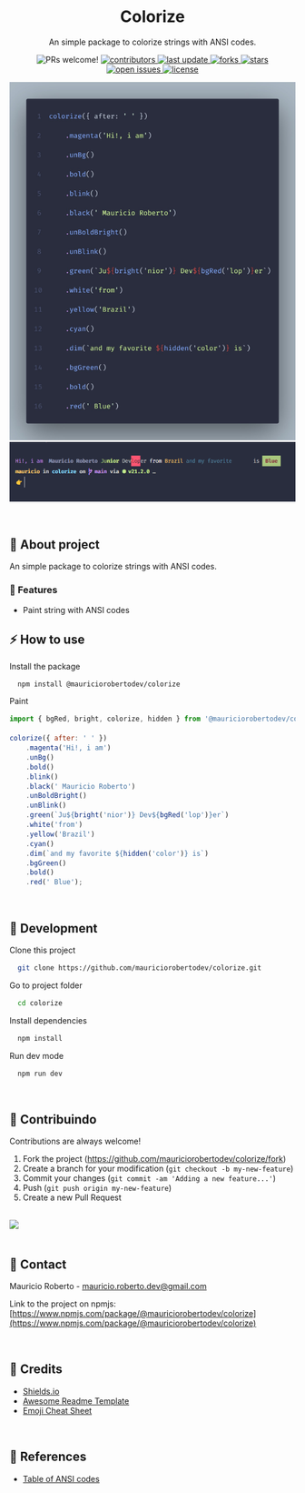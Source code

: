 <div align="center">
  <h1>Colorize</h1>

  <p>
    An simple package to colorize strings with ANSI codes.
  </p>

<!-- Badges -->
<p>
<img alt="PRs welcome!" src="https://img.shields.io/static/v1?label=PRs&message=WELCOME&style=for-the-badge&color=3b82f6&labelColor=222222" />
  <a href="https://github.com/mauriciorobertodev/colorize/graphs/contributors">
    <img src="https://img.shields.io/github/contributors/mauriciorobertodev/colorize?color=3b82f6&label=CONTRIBUTORS&logo=3C424B&logoColor=3C424B&style=for-the-badge&labelColor=222222" alt="contributors" />
  </a>
  <a href="">
    <img src="https://img.shields.io/github/last-commit/mauriciorobertodev/colorize?color=3b82f6&label=LAST UPDATE&logo=3C424B&logoColor=3C424B&style=for-the-badge&labelColor=222222" alt="last update" />
  </a>
  <a href="https://github.com/mauriciorobertodev/colorize/network/members">
    <img src="https://img.shields.io/github/forks/mauriciorobertodev/colorize?color=3b82f6&label=FORKS&logo=3C424B&logoColor=3C424B&style=for-the-badge&labelColor=222222" alt="forks" />
  </a>
  <a href="https://github.com/mauriciorobertodev/colorize/stargazers">
    <img src="https://img.shields.io/github/stars/mauriciorobertodev/colorize?color=3b82f6&label=STARS&logo=3C424B&logoColor=3C424B&style=for-the-badge&labelColor=222222" alt="stars" />
  </a>
  <a href="https://github.com/mauriciorobertodev/colorize/issues/">
    <img src="https://img.shields.io/github/issues/mauriciorobertodev/colorize?color=3b82f6&label=ISSUESS&logo=3C424B&logoColor=3C424B&style=for-the-badge&labelColor=222222" alt="open issues" />
  </a>
  <a href="https://github.com/mauriciorobertodev/colorize/blob/master/LICENSE">
    <img src="https://img.shields.io/github/license/mauriciorobertodev/colorize.svg?color=3b82f6&label=LICENSE&logo=3C424B&logoColor=3C424B&style=for-the-badge&labelColor=222222" alt="license" />
  </a>
</p>

![Alt text](screenshot.jpeg) ![Alt text](screenshot2.png)

</div>

<br />

<!-- About the Project -->

## :star2: About project

An simple package to colorize strings with ANSI codes.

<!-- Features -->

### :dart: Features

-   Paint string with ANSI codes <br>

<!-- Usage -->

## :zap: How to use

Install the package

```bash
  npm install @mauriciorobertodev/colorize
```

Paint

```javascript
import { bgRed, bright, colorize, hidden } from '@mauriciorobertodev/colorize';

colorize({ after: ' ' })
    .magenta('Hi!, i am')
    .unBg()
    .bold()
    .blink()
    .black(' Mauricio Roberto')
    .unBoldBright()
    .unBlink()
    .green(`Ju${bright('nior')} Dev${bgRed('lop')}er`)
    .white('from')
    .yellow('Brazil')
    .cyan()
    .dim(`and my favorite ${hidden('color')} is`)
    .bgGreen()
    .bold()
    .red(' Blue');
```

<br/>

<!-- Run Locally -->

## :wrench: Development

Clone this project

```bash
  git clone https://github.com/mauriciorobertodev/colorize.git
```

Go to project folder

```bash
  cd colorize
```

Install dependencies

```bash
  npm install
```

Run dev mode

```bash
  npm run dev
```

<br>

<!-- Contributing -->

## :wave: Contribuindo

Contributions are always welcome!

1. Fork the project (https://github.com/mauriciorobertodev/colorize/fork)
2. Create a branch for your modification (`git checkout -b my-new-feature`)
3. Commit your changes (`git commit -am 'Adding a new feature...'`)
4. Push (`git push origin my-new-feature`)
5. Create a new Pull Request

</br>

<a href="https://github.com/mauriciorobertodev/colorize/graphs/contributors">
  <img src="https://contrib.rocks/image?repo=mauriciorobertodev/colorize" />
</a>
</br>

<br>

<!-- Contact -->

## :handshake: Contact

Mauricio Roberto - mauricio.roberto.dev@gmail.com

Link to the project on npmjs: [https://www.npmjs.com/package/@mauriciorobertodev/colorize](https://www.npmjs.com/package/@mauriciorobertodev/colorize)

<br>

<!-- Acknowledgments -->

## :gem: Credits

-   [Shields.io](https://shields.io/)
-   [Awesome Readme Template](https://github.com/Louis3797/awesome-readme-template)
-   [Emoji Cheat Sheet](https://github.com/ikatyang/emoji-cheat-sheet/blob/master/README.md#travel--places)

<br>

<!-- References -->

## :microscope: References

-   [Table of ANSI codes](https://gist.github.com/JBlond/2fea43a3049b38287e5e9cefc87b2124)
